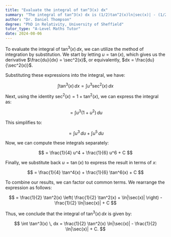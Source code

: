 ```yaml
---
title: "Evaluate the integral of tan^3(x) dx"
summary: "The integral of tan^3(x) dx is (1/2)tan^2(x)ln|sec(x)| - (1/2)ln|sec(x)| + C."
author: "Dr. Daniel Thompson"
degree: "PhD in Relativity, University of Sheffield"
tutor_type: "A-Level Maths Tutor"
date: 2024-08-06
---
```


To evaluate the integral of $\tan^3(x) \, dx$, we can utilize the method of integration by substitution. We start by letting $u = \tan(x)$, which gives us the derivative $\frac{du}{dx} = \sec^2(x)$, or equivalently, $dx = \frac{du}{\sec^2(x)}$. 

Substituting these expressions into the integral, we have:

$$
\int \tan^3(x) \, dx = \int u^3 \sec^2(x) \, dx
$$

Next, using the identity $\sec^2(x) = 1 + \tan^2(x)$, we can express the integral as:

$$
= \int u^3 (1 + u^2) \, du
$$

This simplifies to:

$$
= \int u^3 \, du + \int u^5 \, du
$$

Now, we can compute these integrals separately:

$$
= \frac{1}{4} u^4 + \frac{1}{6} u^6 + C
$$

Finally, we substitute back $u = \tan(x)$ to express the result in terms of $x$:

$$
= \frac{1}{4} \tan^4(x) + \frac{1}{6} \tan^6(x) + C
$$

To combine our results, we can factor out common terms. We rearrange the expression as follows:

$$
= \frac{1}{2} \tan^2(x) \left( \frac{1}{2} \tan^2(x) + \ln|\sec(x)| \right) - \frac{1}{2} \ln|\sec(x)| + C
$$

Thus, we conclude that the integral of $\tan^3(x) \, dx$ is given by:

$$
\int \tan^3(x) \, dx = \frac{1}{2} \tan^2(x) \ln|\sec(x)| - \frac{1}{2} \ln|\sec(x)| + C.
$$
    